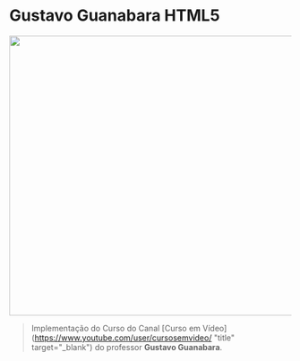 # Gustavo Guanabara HTML5
<img src="https://ik.imagekit.io/tatmorenno/ver_o_mundo_JILAFjzmIr.png" width="1000px" height="500px" />

> Implementação do Curso do Canal [Curso em Vídeo](https://www.youtube.com/user/cursosemvideo/ "title" target="_blank") do professor **Gustavo Guanabara**.
